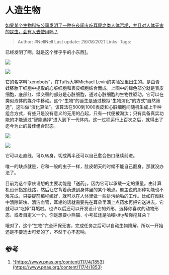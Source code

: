 # 人造生物
[如果某个生物科技公司发明了一种在夜间专吃耳屎之类人体污垢，并且对人体无害的昆虫，会有人去使用吗？](https://www.zhihu.com/question/400070618/answer/1270354855)

> Author: #NellNell 
Last update: *28/08/2021* 
Links:
Tags: 


  

已经发明了啊。就是这个胖乎乎的小东西[1](#ref_1)。

![](https://pic1.zhimg.com/50/v2-0e1b09e5351fee0cdd3738487da11369_720w.jpg?source=c8b7c179)

![](https://pic1.zhimg.com/80/v2-0e1b09e5351fee0cdd3738487da11369_720w.jpg?source=c8b7c179)

它的名字叫“xenobots”，在Tufts大学Michael Levin的实验室里出生的。是由青蛙胚胎干细胞中提取的心脏细胞和表皮细胞结合而成。上图中的绿色部分就是表皮细胞，底部红、绿交替的部分是心脏细胞，通过心脏细胞的生物性驱动，它可以在类似液体的媒介中移动。这个“生物”的诞生是通过模拟“生物演化”的方式“自然筛选”，这叫做“演化算法”。该算法在500到1000表皮和心脏细胞间随机生成上千种组合方式，有些只是没有意义的无用的凸起，只有一代便被淘汰；只有具备真实功能的才能通过“智能选择”进入到下一代体内。这一过程运行上百次之后，就得出了迄今为止的最佳组合形态。

![](https://pic1.zhimg.com/50/v2-b12081d036b3e5311fbb0cf2333bc196_720w.gif?source=c8b7c179)

![](https://pic1.zhimg.com/50/v2-b12081d036b3e5311fbb0cf2333bc196_720w.jpg?source=c8b7c179)

它可以走直线，可以转身，切成两半还可以自己愈合伤口继续前进。

唯一的缺点就是，它和一般的虫子一样，肚皮朝天的时候不能自己翻身，那就没办法了。

目前为这个家伙设想的主要功能是「送药」，因为它可以承载一定的重量。由计算机设计指定线路，然后让它背着药送到身体里的某个地点。题主说的那种功能也不难完成，只要提前编程编好，就可以在人体里做一些排污纳垢的工作。比如在动脉中清除斑块、清洁血管，耳垢的话就需要先在耳朵里滴上点药水再把它送进去，它就可以“吃掉”耳垢啦。也许以后还可以开发设计它的外形，选择你喜欢的动物形态、或者自定义一个。你是想要小熊猫、小考拉还是哈喽kitty帮你挖耳朵？

哦对了，这个“生物”完全环保无害，完成任务之后可以自动生物降解。所以一开始还是不要选太可爱的了，不然于心不忍呐。

## 参考

1.  [^](#ref_1_0)[https://www.pnas.org/content/117/4/1853](https://www.pnas.org/content/117/4/1853)